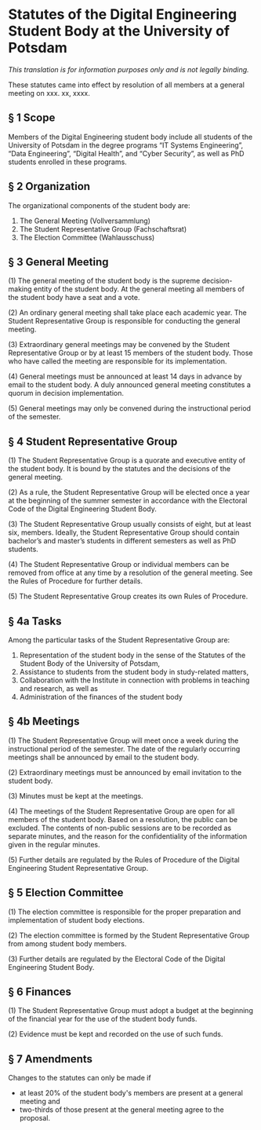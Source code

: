 # Statutes of the Digital Engineering Student Body at the University of Potsdam

*This translation is for information purposes only and is not legally binding.*

These statutes came into effect by resolution of all members at a general meeting on xxx. xx, xxxx.



## § 1 Scope

Members of the Digital Engineering student body include all students of the University of Potsdam in the degree programs “IT Systems Engineering”, “Data Engineering”, “Digital Health”, and “Cyber Security”, as well as PhD students enrolled in these programs.


## § 2 Organization

The organizational components of the student body are:

1.  The General Meeting (Vollversammlung)
2.  The Student Representative Group (Fachschaftsrat)
3.  The Election Committee (Wahlausschuss)


## § 3 General Meeting

(1) The general meeting of the student body is the supreme decision-making entity of the student body. At the general meeting all members of the student body have a seat and a vote.

(2) An ordinary general meeting shall take place each academic year. The Student Representative Group is responsible for conducting the general meeting.

(3) Extraordinary general meetings may be convened by the Student Representative Group or by at least 15 members of the student body. Those who have called the meeting are responsible for its implementation.

(4) General meetings must be announced at least 14 days in advance by email to the student body. A duly announced general meeting constitutes a quorum in decision implementation.

(5) General meetings may only be convened during the instructional period of the semester.


## § 4 Student Representative Group

(1) The Student Representative Group is a quorate and executive entity of the student body. It is bound by the statutes and the decisions of the general meeting.

(2) As a rule, the Student Representative Group will be elected once a year at the beginning of the summer semester in accordance with the Electoral Code of the Digital Engineering Student Body.

(3) The Student Representative Group usually consists of eight, but at least six, members. Ideally, the Student Representative Group should contain bachelor’s and master’s students in different semesters as well as PhD students.

(4) The Student Representative Group or individual members can be removed from office at any time by a resolution of the general meeting. See the Rules of Procedure for further details.

(5) The Student Representative Group creates its own Rules of Procedure.


## § 4a Tasks

Among the particular tasks of the Student Representative Group are:

1.  Representation of the student body in the sense of the Statutes of the Student Body of the University of Potsdam,
2.  Assistance to students from the student body in study-related matters,
3.  Collaboration with the Institute in connection with problems in teaching and research, as well as
4.  Administration of the finances of the student body


## § 4b Meetings

(1) The Student Representative Group will meet once a week during the instructional period of the semester. The date of the regularly occurring meetings shall be announced by email to the student body.

(2) Extraordinary meetings must be announced by email invitation to the student body.

(3) Minutes must be kept at the meetings.

(4) The meetings of the Student Representative Group are open for all members of the student body. Based on a resolution, the public can be excluded. The contents of non-public sessions are to be recorded as separate minutes, and the reason for the confidentiality of the information given in the regular minutes.

(5) Further details are regulated by the Rules of Procedure of the Digital Engineering Student Representative Group.


## § 5 Election Committee

(1) The election committee is responsible for the proper preparation and implementation of student body elections.

(2) The election committee is formed by the Student Representative Group from among student body members.

(3) Further details are regulated by the Electoral Code of the Digital Engineering Student Body.


## § 6 Finances

(1) The Student Representative Group must adopt a budget at the beginning of the financial year for the use of the student body funds.

(2) Evidence must be kept and recorded on the use of such funds.


## § 7 Amendments

Changes to the statutes can only be made if

* at least 20% of the student body's members are present at a general meeting and
* two-thirds of those present at the general meeting agree to the proposal.
